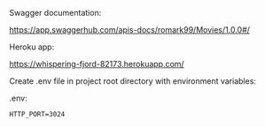 Swagger documentation:

https://app.swaggerhub.com/apis-docs/romark99/Movies/1.0.0#/

Heroku app:

https://whispering-fjord-82173.herokuapp.com/

Create .env file in project root directory with environment variables:

.env:

    HTTP_PORT=3024